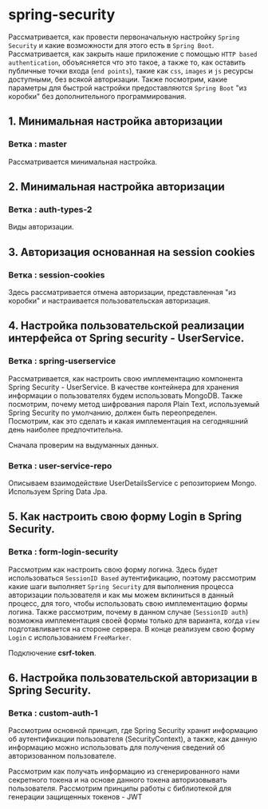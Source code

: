 # spring-security
 Рассматривается, как провести первоначальную настройку `Spring Security` и какие возможности для этого есть в `Spring Boot`.
Рассматривается, как закрыть наше приложение с помощью `HTTP based authentication`, 
обоъясняется что это такое, а также то, как оставить публичные точки входа (`end points`), 
такие как
`css`, `images` и `js` ресурсы доступными,
без всякой авторизации.
 Также посмотрим, какие параметры для быстрой настройки предоставляются `Spring Boot` "из коробки" 
 без дополнительного программирования.

## 1. Минимальная настройка авторизации

### Ветка : master

Рассматривается минимальная настройка.

## 2. Минимальная настройка авторизации

### Ветка : auth-types-2

 Виды авторизации.
 
## 3. Авторизация основанная на  session cookies

### Ветка : session-cookies

  Здесь рассматривается отмена авторизации, представленная "из коробки" и настраивается
  пользовательская авторизация.
  
 
## 4. Настройка пользовательской реализации интерфейса от Spring security - UserService.

### Ветка : spring-userservice

Рассматривается, как настроить свою имплементацию компонента Spring Security - UserService. 
  В качестве контейнера для хранения информации о пользователях будем использовать MongoDB. 
Также посмотрим, почему метод шифрования пароля Plain Text, 
используемый Spring Security по умолчанию, должен быть переопределен. 
 Посмотрим, как это сделать и какая имплементация на сегодняшний день наиболее предпочтительна.
 
  Сначала проверим на выдуманных данных.

### Ветка : user-service-repo

 Описываем взаимодействие UserDetailsService с репозиторием Mongo. Используем Spring Data Jpa.

## 5. Как настроить свою форму Login в Spring Security.

### Ветка : form-login-security

 Рассмотрим как настроить свою форму логина. 
Здесь будет использоваться `SessionID Based` аутентификацию, 
поэтому рассмотрим какие шаги выполняет `Spring Security` 
для выполнения процесса авторизации пользователя и как мы можем вклиниться в данный процесс, 
для того, чтобы использовать свою имплементацию формы логина. 
 Также рассмотрим, почему в данном случае (`SessionID auth`) 
 возможна имплементация своей формы только для варианта, 
 когда `view` подготавливается на стороне сервера. 
 В конце реализуем свою форму `Login` с использованием `FreeMarker`.
 
  Подключение **csrf-token**.
 
 ## 6. Настройка пользовательской авторизации в  Spring Security.
 
 ### Ветка : custom-auth-1

 Рассмотрим основной принцип, где Spring Security хранит информацию об аутентификации пользователя 
(SecurityContext), а также, как данную информацию можно использовать 
для получения сведений об авторизованном пользователе.

 Рассмотрим как получать информацию из сгенерированного нами секретного токена и 
 на основе данного токена авторизовывать пользователя.
Рассмотрим принципы работы с библиотекой для генерации защищенных токенов - JWT
